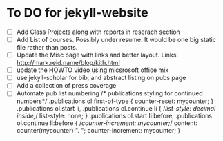 To DO for jekyll-website
==============

- [ ]  Add Class Projects along with reports in reserach section
- [ ]  Add List of courses. Possibly under resume. It would be one big static file rather than posts. 
- [ ]  Update the Misc page with links and better layout. 
Links: http://mark.reid.name/blog/kith.html
- [ ]  update the HOWTO video using micsrosoft office mix
- [ ]  use jekyll-scholar for bib, and abstract listing on pubs page
- [ ]  Add a collection of press coverage
- [ ] Automate pub list numbering
/* publications styling for continued numbers*/
.publications ol:first-of-type { 
    counter-reset: mycounter; 
}
.publications ol.start li, .publications ol.continue li {
    /*list-style: decimal inside;*/
    list-style: none;
}
.publications ol.start li:before, .publications ol.continue li:before { 
    /*counter-increment: mycounter;*/
    content: counter(mycounter) ". "; 
    counter-increment: mycounter;
}